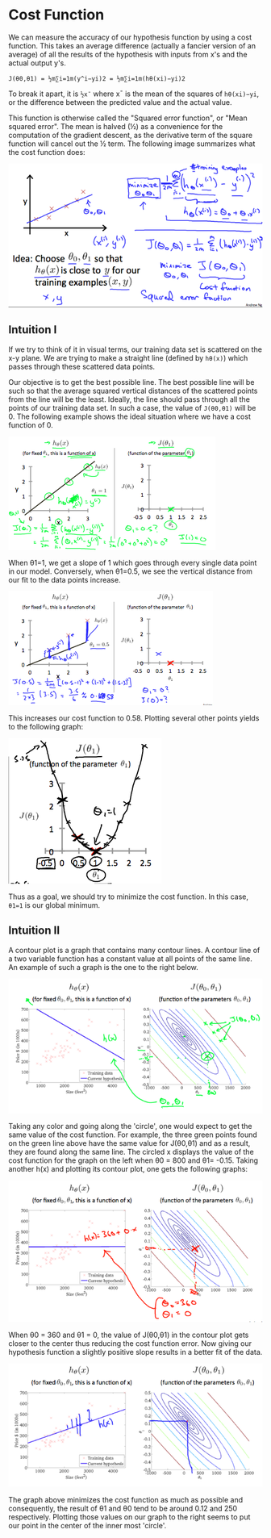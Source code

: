 # Cost Function

We can measure the accuracy of our hypothesis function by using a cost
function. This takes an average difference (actually a fancier version
of an average) of all the results of the hypothesis with inputs from x's
and the actual output y's.

    J(θ0,θ1) = ½m∑i=1m(y^i−yi)2 = ½m∑i=1m(hθ(xi)−yi)2

To break it apart, it is `½x¯` where x¯ is the mean of the squares of
`hθ(xi)−yi`, or the difference between the predicted value and the actual
value.

This function is otherwise called the "Squared error function", or "Mean
squared error". The mean is halved (½) as a convenience for the computation
of the gradient descent, as the derivative term of the square function will
cancel out the ½ term. The following image summarizes what the cost function
does:

![cost function](img/05-cost.png)

## Intuition I

If we try to think of it in visual terms, our training data set is scattered
on the x-y plane. We are trying to make a straight line (defined by `hθ(x)`)
which passes through these scattered data points.

Our objective is to get the best possible line. The best possible line will be
such so that the average squared vertical distances of the scattered points
from the line will be the least. Ideally, the line should pass through all the
points of our training data set. In such a case, the value of `J(θ0,θ1)` will
be 0. The following example shows the ideal situation where we have a cost
function of 0.

![cost function of 0](img/05-cost-intuition-1.png)

When θ1=1, we get a slope of 1 which goes through every single data point in
our model. Conversely, when θ1=0.5, we see the vertical distance from our fit
to the data points increase.

![cost function of 0.58](img/05-cost-intuition-2.png)

This increases our cost function to 0.58. Plotting several other points yields
to the following graph:

![cost function graph](img/05-cost-intuition-3.png)

Thus as a goal, we should try to minimize the cost function. In this case, `θ1=1`
is our global minimum.

## Intuition II

A contour plot is a graph that contains many contour lines. A contour line of a 
two variable function has a constant value at all points of the same line. An
example of such a graph is the one to the right below.

![cost contour neg gradient](img/05-cost-contour-1.png)

Taking any color and going along the 'circle', one would expect to get the same 
value of the cost function. For example, the three green points found on the
green line above have the same value for J(θ0,θ1) and as a result, they are
found along the same line. The circled x displays the value of the cost function
for the graph on the left when θ0 = 800 and θ1= -0.15. Taking another h(x) and
plotting its contour plot, one gets the following graphs:

![cost contour graph flat](img/05-cost-contour-2.png)

When θ0 = 360 and θ1 = 0, the value of J(θ0,θ1) in the contour plot gets closer
to the center thus reducing the cost function error. Now giving our hypothesis
function a slightly positive slope results in a better fit of the data.

![cost contour pos gradient](img/05-cost-contour-3.png)

The graph above minimizes the cost function as much as possible and consequently,
the result of θ1 and θ0 tend to be around 0.12 and 250 respectively. Plotting
those values on our graph to the right seems to put our point in the center of
the inner most 'circle'.
